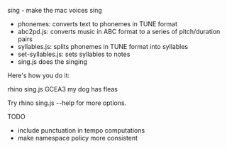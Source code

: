 sing - make the mac voices sing

* phonemes: converts text to phonemes in TUNE format
* abc2pd.js: converts music in ABC format to a series of pitch/duration pairs
* syllables.js: splits phonemes in TUNE format into syllables
* set-syllables.js: sets syllables to notes
* sing.js does the singing

Here's how you do it:

rhino sing.js GCEA3 my dog has fleas

Try rhino sing.js --help for more options.

TODO

* include punctuation in tempo computations
* make namespace policy more consistent